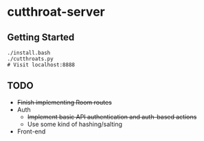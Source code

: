 cutthroat-server
================

## Getting Started
    ./install.bash
    ./cutthroats.py
    # Visit localhost:8888

## TODO

* ~~Finish implementing Room routes~~
* Auth
    * ~~Implement basic API authentication and auth-based actions~~ 
    * Use some kind of hashing/salting
* Front-end
